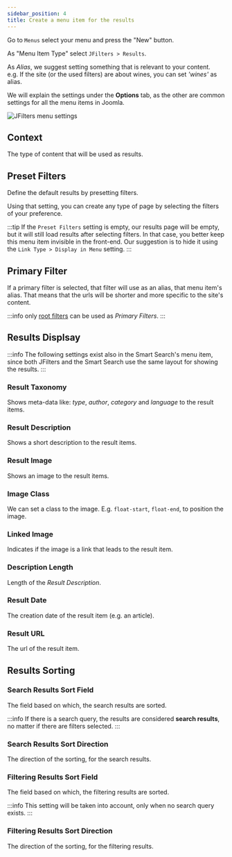 ```yaml
---
sidebar_position: 4
title: Create a menu item for the results
---
```


Go to `Menus` select your menu and press the "New" button.

As "Menu Item Type" select `JFilters > Results`.

As *Alias*, we suggest setting something that is relevant to your content.  
e.g. If the site (or the used filters) are about wines, you can set *'wines'* as alias. 

We will explain the settings under the **Options** tab, as the other are common settings for all the menu items in Joomla.

![JFilters menu settings](/img/getting-started/menu-options.png)

## Context
The type of content that will be used as results.

## Preset Filters
Define the default results by presetting filters.

Using that setting, you can create any type of page by selecting the filters of your preference.

:::tip
If the `Preset Filters` setting is empty, our results page will be empty, but it will still load results after selecting filters.
In that case, you better keep this menu item invisible in the front-end.
Our suggestion is to hide it using the `Link Type > Display in Menu` setting.
:::

## Primary Filter
If a primary filter is selected, that filter will use as an alias, that menu item's alias.
That means that the urls will be shorter and more specific to the site's content.

:::info
only [root filters](/component/filter-config/filter#root) can be used as *Primary Filters*.
:::

## Results Displsay

:::info
The following settings exist also in the Smart Search's menu item, since both JFilters and the Smart Search use the same layout for showing the results.
:::

### Result Taxonomy
Shows meta-data like: *type*, *author*, *category* and *language* to the result items.

### Result Description
Shows a short description to the result items.

### Result Image
Shows an image to the result items.

### Image Class
We can set a class to the image.
E.g. `float-start`, `float-end`, to position the image.

###  Linked Image
Indicates if the image is a link that leads to the result item.

### Description Length
Length of the *Result Description*.

###  Result Date
The creation date of the result item (e.g. an article).

###  Result URL
The url of the result item.

## Results Sorting

###  Search Results Sort Field
The field based on which, the search results are sorted.

:::info
If there is a search query, the results are considered **search results**, no matter if there are filters selected.
:::

### Search Results Sort Direction
The direction of the sorting, for the search results.

### Filtering Results Sort Field
The field based on which, the filtering results are sorted.

:::info
This setting will be taken into account, only when no search query exists.
:::

### Filtering Results Sort Direction
The direction of the sorting, for the filtering results.






